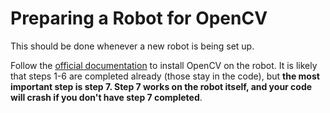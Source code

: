 # Preparing a Robot for OpenCV

This should be done whenever a new robot is being set up.

Follow the [official documentation](https://github.com/OpenFTC/EasyOpenCV#installation-instructions-android-studio) to install OpenCV on the robot. It is likely that steps 1-6 are completed already (those stay in the code), but **the most important step is step 7. Step 7 works on the robot itself, and your code will crash if you don't have step 7 completed**.

